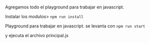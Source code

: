 Agregamos todo el playground para trabajar en javascript.

Instalar los modulos>
```npm run install```

Playground para trabajar en javascript. se levanta con
```npm run start```

 y ejecuta el archivo principal.js